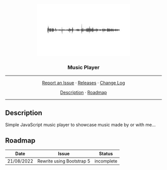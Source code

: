 <p align="center">
    <img src="res/wav.jpg" alt="Music Player">
</p>
<h3 align="center">Music Player</h3>
<hr>
<p align="center">
  <a href="../../issues">Report an Issue</a>
  ·
  <a href="../../releases">Releases</a>
  ·
  <a href="/CHANGELOG.md">Change Log</a>
</p>
<p align="center">
  <a href="#Description">Description</a>
  ·
  <a href="#Roadmap">Roadmap</a>
</p>
<hr>

## Description
Simple JavaScript music player to showcase music made by or with me...

## Roadmap
Date | Issue | Status |
:--: | ----- | ------ |
21/08/2022 | Rewrite using Bootstrap 5 | incomplete |
